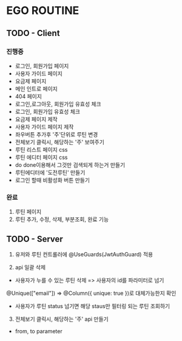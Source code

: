 # EGO ROUTINE

## TODO - Client

### 진행중

- 로그인, 회원가입 페이지
- 사용자 가이드 페이지
- 요금제 페이지
- 메인 인트로 페이지
- 404 페이지
- 로그인,로그아웃, 회원가입 유효성 체크
- 로그인, 회원가입 유효성 체크
- 요금제 페이지 제작
- 사용자 가이드 페이지 제작
- 좌우버튼 추가후 '주'단위로 루틴 변경
- 전체보기 클릭시, 해당하는 '주' 보여주기
- 루틴 리스트 페이지 css
- 루틴 에디터 페이지 css
- do done이용해서 그것만 검색되게 하는거 만들기
- 루틴에디터에 '도전루틴' 만들기
- 로그인 할때 비활성화 버튼 만들기

### 완료

1. 루틴 페이지
2. 루틴 추가, 수정, 삭제, 부분조회, 완료 기능

## TODO - Server

1. 유저와 루틴 컨트롤러에
   @UseGuards(JwtAuthGuard)
   적용

2. api 일괄 삭제

- 사용자가 누를 수 있는 루틴 삭제 => 사용자의 id를 파라미터로 넘기

@Unique(["email"]) =>
@Column({ unique: true })로 대체가능한지 확인

- 사용자가 루틴 status 넘기면 해당 staus만 필터링 되는 루틴 조회하기

3. 전체보기 클릭시, 해당하는 '주' api 만들기

- from, to parameter
